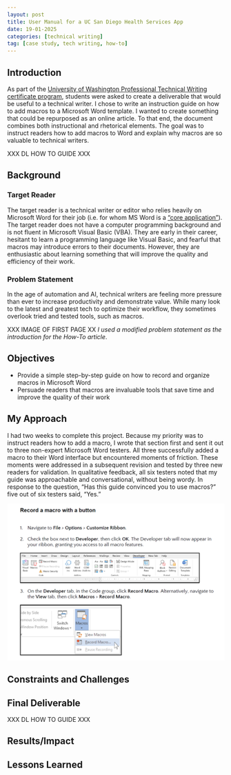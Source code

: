 ```yaml
---
layout: post
title: User Manual for a UC San Diego Health Services App
date: 19-01-2025
categories: [technical writing]
tag: [case study, tech writing, how-to]
---
```


## Introduction
As part of the [University of Washington Professional Technical Writing certificate program](https://www.pce.uw.edu/certificates/professional-technical-writing), students were asked to create a deliverable that would be useful to a technical writer.
I chose to write an instruction guide on how to add macros to a Microsoft Word template. I wanted to create something that could be repurposed as an online article. To that end, the document combines both instructional and rhetorical elements. The goal was to instruct readers how to add macros to Word and explain why macros are so valuable to technical writers.

XXX DL HOW TO GUIDE XXX

## Background

### Target Reader
The target reader is a technical writer or editor who relies heavily on Microsoft Word for their job (i.e. for whom MS Word is a [“core application”](https://articles.centercentre.com/multiple_personalities/)).
The target reader does not have a computer programming background and is not fluent in Microsoft Visual Basic (VBA). They are early in their career, hesitant to learn a programming language like Visual Basic, and fearful that macros may introduce errors to their documents. However, they are enthusiastic about learning something that will improve the quality and efficiency of their work.

### Problem Statement
In the age of automation and AI, technical writers are feeling more pressure than ever to increase productivity and demonstrate value. While many look to the latest and greatest tech to optimize their workflow, they sometimes overlook tried and tested tools, such as macros.

XXX IMAGE OF FIRST PAGE XX
*I used a modified problem statement as the introduction for the How-To article*.  

## Objectives
- Provide a simple step-by-step guide on how to record and organize macros in Microsoft Word
- Persuade readers that macros are invaluable tools that save time and improve the quality of their work
  
## My Approach 

I had two weeks to complete this project. Because my priority was to instruct readers how to add a macro, I wrote that section first and sent it out to three non-expert Microsoft Word testers. All three successfully added a macro to their Word interface but encountered moments of friction. These moments were addressed in a subsequent revision and tested by three new readers for validation. In qualitative feedback, all six testers noted that my guide was approachable and conversational, without being wordy. In response to the question, “Has this guide convinced you to use macros?” five out of six testers said, “Yes.”

![image](/imgs/ms-word-macros/process.png)

## Constraints and Challenges

## Final Deliverable

XXX DL HOW TO GUIDE XXX 

## Results/Impact

## Lessons Learned
